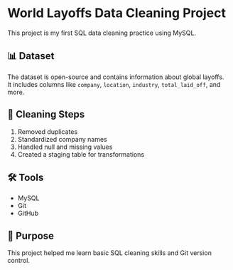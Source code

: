 # World Layoffs Data Cleaning Project

This project is my first SQL data cleaning practice using MySQL.

## 📊 Dataset
The dataset is open-source and contains information about global layoffs.  
It includes columns like `company`, `location`, `industry`, `total_laid_off`, and more.

## 🧹 Cleaning Steps
1. Removed duplicates  
2. Standardized company names  
3. Handled null and missing values  
4. Created a staging table for transformations

## 🛠️ Tools
- MySQL
- Git
- GitHub

## 🧠 Purpose
This project helped me learn basic SQL cleaning skills and Git version control.
